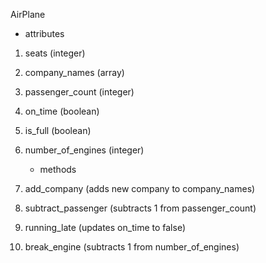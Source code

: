 AirPlane

   * attributes

1. seats (integer)
2. company_names (array)
3. passenger_count (integer)
4. on_time (boolean)
5. is_full (boolean)
6. number_of_engines (integer)

   * methods

1. add_company (adds new company to company_names)
2. subtract_passenger (subtracts 1 from passenger_count)
3. running_late (updates on_time to false)
5. break_engine (subtracts 1 from number_of_engines)


#

